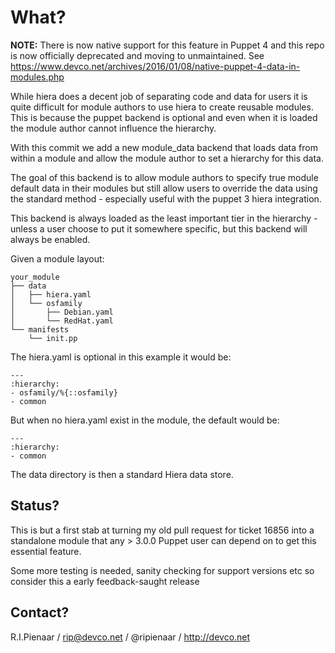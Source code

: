 What?
=====

**NOTE:** There is now native support for this feature in Puppet 4 and
this repo is now officially deprecated and moving to unmaintained.
See https://www.devco.net/archives/2016/01/08/native-puppet-4-data-in-modules.php

While hiera does a decent job of separating code and data for users
it is quite difficult for module authors to use hiera to create reusable
modules. This is because the puppet backend is optional and even when
it is loaded the module author cannot influence the hierarchy.

With this commit we add a new module_data backend that loads data from
within a module and allow the module author to set a hierarchy for this
data.

The goal of this backend is to allow module authors to specify true
module default data in their modules but still allow users to override
the data using the standard method - especially useful with the puppet 3
hiera integration.

This backend is always loaded as the least important tier in the
hierarchy - unless a user choose to put it somewhere specific, but this
backend will always be enabled.

Given a module layout:

    your_module
    ├── data
    │   ├── hiera.yaml
    │   └── osfamily
    │       ├── Debian.yaml
    │       └── RedHat.yaml
    └── manifests
        └── init.pp

The hiera.yaml is optional in this example it would be:

    ---
    :hierarchy:
    - osfamily/%{::osfamily}
    - common

But when no hiera.yaml exist in the module, the default would be:

    ---
    :hierarchy:
    - common

The data directory is then a standard Hiera data store.

Status?
-------

This is but a first stab at turning my old pull request for ticket 16856
into a standalone module that any > 3.0.0 Puppet user can depend on to
get this essential feature.

Some more testing is needed, sanity checking for support versions etc so
consider this a early feedback-saught release

Contact?
--------

R.I.Pienaar / rip@devco.net / @ripienaar / http://devco.net
